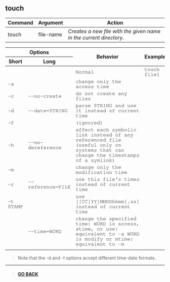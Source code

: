 
## **touch**
|Command|Argument|Action|
|---|---|---|
|touch|file-name|*Creates a new file with the given name in the current directory.*|

<table>
    <thead>
        <tr>
            <th colspan="2">Options</th>
            <th rowspan="2">Behavior</th>
            <th rowspan="2">Example</th>
        </tr>
        <tr>
            <th>Short</th>
            <th>Long</th>
        </tr>
    </thead>
    <tbody style="font-family: FreeMono, monospace;">
        <tr>
            <td></td>
            <td></td>
            <td>Normal</td>
            <td>touch file1</td>
        </tr>
        <tr>
            <td>-a</td>
            <td></td>
            <td>change only the access time</td>
            <td></td>
        </tr>
        <tr>
            <td>-c</td>
            <td>--no-create</td>
            <td>do not create any files</td>
            <td></td>
        </tr>
        <tr>
            <td>-d</td>
            <td>--date=STRING</td>
            <td>parse STRING and use it instead of current time</td>
            <td></td>
        </tr>
        <tr>
            <td>-f</td>
            <td></td>
            <td>(ignored)</td>
            <td></td>
        </tr>
        <tr>
            <td>-h</td>
            <td>--no-dereference</td>
            <td>affect each symbolic link instead of any referenced file (useful only on systems that can change the timestamps of a symlink)</td>
            <td></td>
        </tr>
        <tr>
            <td>-m</td>
            <td></td>
            <td>change only the modification time</td>
            <td></td>
        </tr>
        <tr>
            <td>-r</td>
            <td>--reference=FILE</td>
            <td>use this file's times instead of current time</td>
            <td></td>
        </tr>
        <tr>
            <td>-t STAMP</td>
            <td></td>
            <td>use [[CC]YY]MMDDhhmm[.ss] instead of current time</td>
            <td></td>
        </tr>
        <tr>
            <td></td>
            <td>--time=WORD</td>
            <td>
                change the specified time:
                WORD is access, atime, or use: equivalent to -a
                WORD is modify or mtime: equivalent to -m
            </td>
            <td></td>
        </tr>
        <tr>
            <td></td>
            <td></td>
            <td></td>
            <td></td>
        </tr>
    </tbody>
</table>


> Note that the -d and -t options accept different time-date formats.

---

> #### [GO BACK](../../home.md)